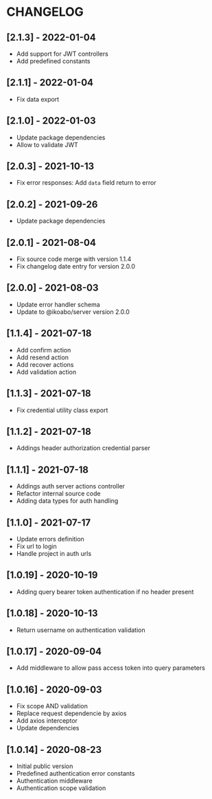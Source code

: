 # CHANGELOG

## [2.1.3] - 2022-01-04

- Add support for JWT controllers
- Add predefined constants

## [2.1.1] - 2022-01-04

- Fix data export

## [2.1.0] - 2022-01-03

- Update package dependencies
- Allow to validate JWT

## [2.0.3] - 2021-10-13

- Fix error responses: Add `data` field return to error

## [2.0.2] - 2021-09-26

- Update package dependencies

## [2.0.1] - 2021-08-04

- Fix source code merge with version 1.1.4
- Fix changelog date entry for version 2.0.0

## [2.0.0] - 2021-08-03

- Update error handler schema
- Update to @ikoabo/server version 2.0.0

## [1.1.4] - 2021-07-18

- Add confirm action
- Add resend action
- Add recover actions
- Add validation action

## [1.1.3] - 2021-07-18

- Fix credential utility class export

## [1.1.2] - 2021-07-18

- Addings header authorization credential parser

## [1.1.1] - 2021-07-18

- Addings auth server actions controller
- Refactor internal source code
- Adding data types for auth handling

## [1.1.0] - 2021-07-17

- Update errors definition
- Fix url to login
- Handle project in auth urls

## [1.0.19] - 2020-10-19

- Adding query bearer token authentication if no header present

## [1.0.18] - 2020-10-13

- Return username on authentication validation

## [1.0.17] - 2020-09-04

- Add middleware to allow pass access token into query parameters

## [1.0.16] - 2020-09-03

- Fix scope AND validation
- Replace request dependencie by axios
- Add axios interceptor
- Update dependencies

## [1.0.14] - 2020-08-23

- Initial public version
- Predefined authentication error constants
- Authentication middleware
- Authentication scope validation

